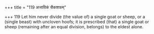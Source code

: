 +++
title = "119 अजाविकं सैकशफम्"

+++
119	Let him never divide (the value of) a single goat or sheep, or a (single beast) with uncloven hoofs; it is prescribed (that) a single goat or sheep (remaining after an equal division, belongs) to the eldest alone.